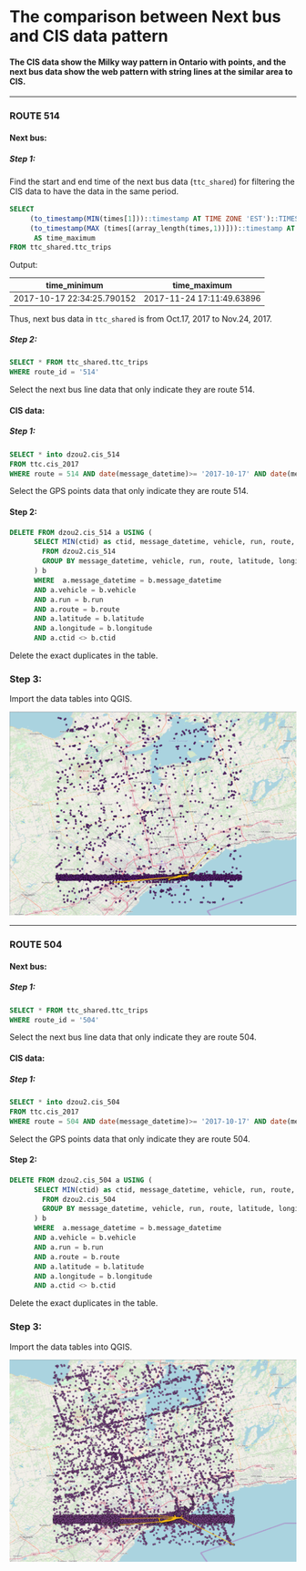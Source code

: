 # The comparison between Next bus and CIS data pattern

#### The CIS data show the Milky way pattern in Ontario with points, and the next bus data show the web pattern with string lines at the similar area to CIS.

---

### ROUTE 514
#### Next bus:
##### Step 1:
Find the start and end time of the next bus data (`ttc_shared`) for filtering the CIS data to have the data in the same period.

```sql
SELECT
	 (to_timestamp(MIN(times[1]))::timestamp AT TIME ZONE 'EST')::TIMESTAMP WITHOUT TIME ZONE AS time_minimun,
	 (to_timestamp(MAX (times[(array_length(times,1))]))::timestamp AT TIME ZONE 'EST')::TIMESTAMP WITHOUT TIME ZONE
      AS time_maximum
FROM ttc_shared.ttc_trips
```
Output:

| time_minimum              | time_maximum              |
| --------------------------|---------------------------|
| 2017-10-17 22:34:25.790152| 2017-11-24 17:11:49.63896 |


Thus, next bus data in `ttc_shared` is from Oct.17, 2017 to Nov.24, 2017.

##### Step 2:

```sql
SELECT * FROM ttc_shared.ttc_trips
WHERE route_id = '514'
```
Select the next bus line data that only indicate they are route 514.

#### CIS data:

##### Step 1:

```sql
SELECT * into dzou2.cis_514
FROM ttc.cis_2017
WHERE route = 514 AND date(message_datetime)>= '2017-10-17' AND date(message_date_time) <= '2017-11-24'
```
Select the GPS points data that only indicate they are route 514.

#### Step 2:

```sql
DELETE FROM dzou2.cis_514 a USING (
      SELECT MIN(ctid) as ctid, message_datetime, vehicle, run, route, latitude, longitude
        FROM dzou2.cis_514
        GROUP BY message_datetime, vehicle, run, route, latitude, longitude HAVING COUNT(*) > 1
      ) b
      WHERE  a.message_datetime = b.message_datetime
      AND a.vehicle = b.vehicle
      AND a.run = b.run
      AND a.route = b.route
      AND a.latitude = b.latitude
      AND a.longitude = b.longitude
      AND a.ctid <> b.ctid

```
Delete the exact duplicates in the table.

### Step 3:
Import the data tables into QGIS.

!['nextbus_cis_514'](gtfs/img/nextbus_cis_514.png)


---

### ROUTE 504
#### Next bus:

##### Step 1:

```sql
SELECT * FROM ttc_shared.ttc_trips
WHERE route_id = '504'
```
Select the next bus line data that only indicate they are route 504.

#### CIS data:

##### Step 1:

```sql
SELECT * into dzou2.cis_504
FROM ttc.cis_2017
WHERE route = 504 AND date(message_datetime)>= '2017-10-17' AND date(message_date_time) <= '2017-11-24'
```
Select the GPS points data that only indicate they are route 504.

#### Step 2:

```sql
DELETE FROM dzou2.cis_504 a USING (
      SELECT MIN(ctid) as ctid, message_datetime, vehicle, run, route, latitude, longitude
        FROM dzou2.cis_504
        GROUP BY message_datetime, vehicle, run, route, latitude, longitude HAVING COUNT(*) > 1
      ) b
      WHERE  a.message_datetime = b.message_datetime
      AND a.vehicle = b.vehicle
      AND a.run = b.run
      AND a.route = b.route
      AND a.latitude = b.latitude
      AND a.longitude = b.longitude
      AND a.ctid <> b.ctid

```
Delete the exact duplicates in the table.

### Step 3:
Import the data tables into QGIS.

!['nextbus_cis_504'](gtfs/img/nextbus_cis_504.png)
